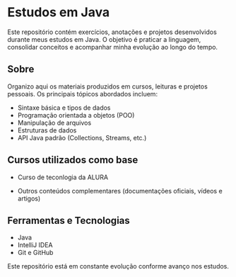 # Estudos em Java

Este repositório contém exercícios, anotações e projetos desenvolvidos durante meus estudos em Java. O objetivo é praticar a linguagem, consolidar conceitos e acompanhar minha evolução ao longo do tempo.

## Sobre

Organizo aqui os materiais produzidos em cursos, leituras e projetos pessoais. Os principais tópicos abordados incluem:

- Sintaxe básica e tipos de dados
- Programação orientada a objetos (POO)
- Manipulação de arquivos
- Estruturas de dados
- API Java padrão (Collections, Streams, etc.)

## Cursos utilizados como base

- Curso de teconlogia da ALURA

- Outros conteúdos complementares (documentações oficiais, vídeos e artigos)

## Ferramentas e Tecnologias

- Java
- IntelliJ IDEA
- Git e GitHub

Este repositório está em constante evolução conforme avanço nos estudos.